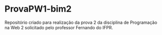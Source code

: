# ProvaPW1-bim2
Repositório criado para realização da prova 2 da disciplina de Programação na Web 2 solicitado pelo professor Fernando do IFPR.
